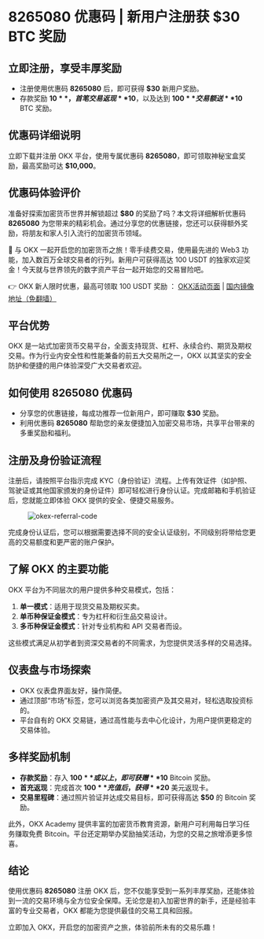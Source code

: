 # 8265080 优惠码 | 新用户注册获 $30 BTC 奖励

## 立即注册，享受丰厚奖励

- 注册使用优惠码 **8265080** 后，即可获得 **$30** 新用户奖励。
- 存款奖励 **$10**，首笔交易返现 **$10**，以及达到 **$100** 交易额送 **$10** BTC 奖励。

## 优惠码详细说明

立即下载并注册 OKX 平台，使用专属优惠码 **8265080**，即可领取神秘宝盒奖励，最高奖励可达 **$10,000**。

## 优惠码体验评价

准备好探索加密货币世界并解锁超过 **$80** 的奖励了吗？本文将详细解析优惠码 **8265080** 为您带来的精彩机会。通过分享您的优惠链接，您还可以获得额外奖励，将朋友和家人引入流行的加密货币领域。

🚀 与 OKX 一起开启您的加密货币之旅！零手续费交易，使用最先进的 Web3 功能，加入数百万全球交易者的行列。新用户可获得高达 100 USDT 的独家欢迎奖金！今天就与世界领先的数字资产平台一起开始您的交易冒险吧。

👉 OKX 新人限时优惠，最高可领取 100 USDT 奖励 ： [OKX活动页面](https://bit.ly/OKXe) | [国内镜像地址（免翻墙）](https://bit.ly/okX)

## 平台优势

OKX 是一站式加密货币交易平台，全面支持现货、杠杆、永续合约、期货及期权交易。作为行业内安全性和性能兼备的前五大交易所之一，OKX 以其坚实的安全防护和便捷的用户体验深受广大交易者欢迎。

## 如何使用 8265080 优惠码

- 分享您的优惠链接，每成功推荐一位新用户，即可赚取 **$30** 奖励。
- 利用优惠码 **8265080** 帮助您的亲友便捷加入加密交易市场，共享平台带来的多重奖励和福利。

## 注册及身份验证流程

注册后，请按照平台指示完成 KYC（身份验证）流程。上传有效证件（如护照、驾驶证或其他国家颁发的身份证件）即可轻松进行身份认证。完成邮箱和手机验证后，您就能立即体验 OKX 提供的安全、便捷交易服务。

<figure>
  <img src="https://www.jmhbdh.com/wp-content/img/68112575019519.webp" alt="okex-referral-code" sizes="(max-width: 300px) 100vw, 300px">
</figure>

完成身份认证后，您可以根据需要选择不同的安全认证级别，不同级别将带给您更高的交易额度和更严密的账户保护。

## 了解 OKX 的主要功能

OKX 平台为不同层次的用户提供多种交易模式，包括：

1. **单一模式**：适用于现货交易及期权买卖。
2. **单币种保证金模式**：专为杠杆和衍生品交易设计。
3. **多币种保证金模式**：针对专业机构和 API 交易者而设。

这些模式满足从初学者到资深交易者的不同需求，为您提供灵活多样的交易选择。

## 仪表盘与市场探索

- OKX 仪表盘界面友好，操作简便。
- 通过顶部“市场”标签，您可以浏览各类加密资产及其交易对，轻松选取投资标的。
- 平台自有的 OKX 交易链，通过高性能与去中心化设计，为用户提供更稳定的交易体验。

## 多样奖励机制

- **存款奖励**：存入 **$100** 或以上，即可获赠 **$10** Bitcoin 奖励。
- **首充返现**：完成首次 **$100** 充值后，获得 **$20** 美元返现卡。
- **交易里程碑**：通过照片验证并达成交易目标，即可获得高达 **$50** 的 Bitcoin 奖励。

此外，OKX Academy 提供丰富的加密货币教育资源，新用户可利用每日学习任务赚取免费 Bitcoin。平台还定期举办奖励抽奖活动，为您的交易之旅增添更多惊喜。

## 结论

使用优惠码 **8265080** 注册 OKX 后，您不仅能享受到一系列丰厚奖励，还能体验到一流的交易环境与全方位安全保障。无论您是初入加密世界的新手，还是经验丰富的专业交易者，OKX 都能为您提供最佳的交易工具和回报。

立即加入 OKX，开启您的加密资产之旅，体验前所未有的交易乐趣！
